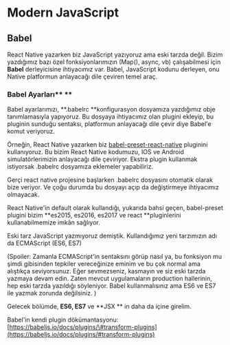 # Modern JavaScript

## Babel

React Native yazarken biz JavaScript yazıyoruz ama eski tarzda değil. Bizim yazdığımız bazı özel fonksiyonlarımızın \(Map\(\), async, vb\) çalışabilmesi için **Babel**  derleyicisine ihtiyacımız var. Babel, JavaScript kodunu derleyen, onu Native platformun anlayacağı dile çeviren temel araç.

### Babel Ayarları** **

Babel ayarlarımızı, **.babelrc **konfigurasyon dosyamıza yazdığımız obje tanımlamasıyla yapıyoruz. Bu dosyaya ihtiyacımız olan plugini ekleyip, bu pluginin sunduğu sentaksı, platformun anlayacağı dile çevir diye Babel'e komut veriyoruz.

Örneğin, React Native yazarken biz [babel-preset-react-native](https://github.com/facebook/react-native/tree/master/babel-preset)  pluginini kullanıyoruz. Bu bizim React Native kodumuzu, IOS ve Android simulatörlerimizin anlayacağı dile çeviriyor. Ekstra plugin kullanmak istiyorsak .babelrc dosyamıza eklemeler yapabiliriz.

Gerçi react native projesine başlarken .babelrc dosyasını otomatik olarak bize veriyor. Ve çoğu durumda bu dosyayı açıp da değiştirmeye ihtiyacımız olmayacak.

React Native'in default olarak kullandığı, yukarıda bahsi geçen,  babel-preset plugini bizim **es2015, es2016, es2017 ve react **pluginlerini kullanabilmemize imkân sağlıyor.

Eski tarz JavaScript yazmıyoruz demiştik. Kullandığımız yeni tarzımızın  adı da ECMAScript \(ES6, ES7\)

\(Spoiler: Zamanla ECMAScript'in sentaksını görüp nasıl ya, bu fonksiyon mu şimdi gibisinden tepkiler vereceğinize eminim ve bu çok normal ama alıştıkça seviyorsunuz. Eğer sevmezseniz, kasmayın ve siz eski tarzda yazmaya devam edin. Zaten mevcut uygulamaların production hallerinin, hep eski tarzda yazıldığı söyleniyor. Babel kullanmalısınız ama ES6 ve ES7 ile yazmak zorunda değilsiniz. \)

Gelecek bölümde, **ES6, ES7** ve **JSX ** in daha da içine girelim.

















Babel'in kendi plugin dökümantasyonu: [https://babeljs.io/docs/plugins/\#transform-plugins](https://babeljs.io/docs/plugins/#transform-plugins)


